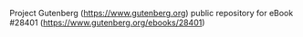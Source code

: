 Project Gutenberg (https://www.gutenberg.org) public repository for eBook #28401 (https://www.gutenberg.org/ebooks/28401)

